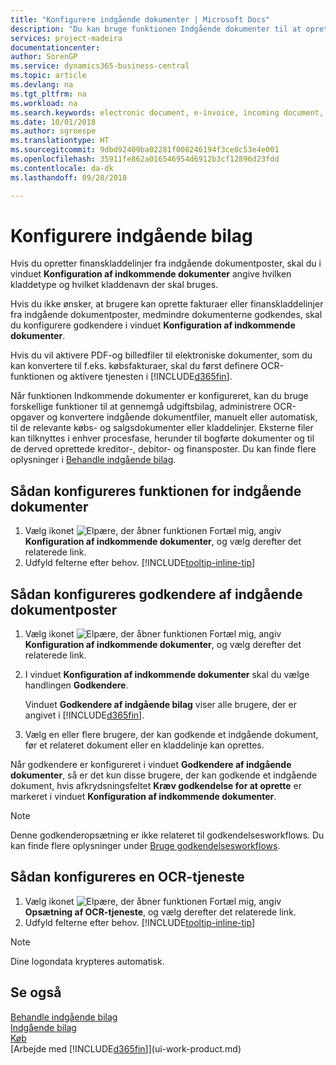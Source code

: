 ```yaml
---
title: "Konfigurere indgående dokumenter | Microsoft Docs"
description: "Du kan bruge funktionen Indgående dokumenter til at oprette elektroniske dokumenter, administrere OCR-opgaver, indlæse fakturaer og konvertere billedfiler."
services: project-madeira
documentationcenter: 
author: SorenGP
ms.service: dynamics365-business-central
ms.topic: article
ms.devlang: na
ms.tgt_pltfrm: na
ms.workload: na
ms.search.keywords: electronic document, e-invoice, incoming document, OCR, ecommerce, document exchange, import invoice
ms.date: 10/01/2018
ms.author: sgroespe
ms.translationtype: HT
ms.sourcegitcommit: 9dbd92409ba02281f008246194f3ce0c53e4e001
ms.openlocfilehash: 35911fe862a016546954d6912b3cf12896d23fdd
ms.contentlocale: da-dk
ms.lasthandoff: 09/28/2018

---
```

# <a name="set-up-incoming-documents"></a>Konfigurere indgående bilag
Hvis du opretter finanskladdelinjer fra indgående dokumentposter, skal du i vinduet **Konfiguration af indkommende dokumenter** angive hvilken kladdetype og hvilket kladdenavn der skal bruges.

Hvis du ikke ønsker, at brugere kan oprette fakturaer eller finanskladdelinjer fra indgående dokumentposter, medmindre dokumenterne godkendes, skal du konfigurere godkendere i vinduet **Konfiguration af indkommende dokumenter**.

Hvis du vil aktivere PDF-og billedfiler til elektroniske dokumenter, som du kan konvertere til f.eks. købsfakturaer, skal du først definere OCR-funktionen og aktivere tjenesten i [!INCLUDE[d365fin](includes/d365fin_md.md)].

Når funktionen Indkommende dokumenter er konfigureret, kan du bruge forskellige funktioner til at gennemgå udgiftsbilag, administrere OCR-opgaver og konvertere indgående dokumentfiler, manuelt eller automatisk, til de relevante købs- og salgsdokumenter eller kladdelinjer. Eksterne filer kan tilknyttes i enhver procesfase, herunder til bogførte dokumenter og til de derved oprettede kreditor-, debitor- og finansposter. Du kan finde flere oplysninger i [Behandle indgående bilag](across-process-income-documents.md).

## <a name="to-set-up-the-incoming-documents-feature"></a>Sådan konfigureres funktionen for indgående dokumenter
1. Vælg ikonet ![Elpære, der åbner funktionen Fortæl mig](media/ui-search/search_small.png "Fortæl mig, hvad du vil foretage dig"), angiv **Konfiguration af indkommende dokumenter**, og vælg derefter det relaterede link.
2. Udfyld felterne efter behov. [!INCLUDE[tooltip-inline-tip](includes/tooltip-inline-tip_md.md)]

## <a name="to-set-up-approvers-of-incoming-document-records"></a>Sådan konfigureres godkendere af indgående dokumentposter
1. Vælg ikonet ![Elpære, der åbner funktionen Fortæl mig](media/ui-search/search_small.png "Fortæl mig, hvad du vil foretage dig"), angiv **Konfiguration af indkommende dokumenter**, og vælg derefter det relaterede link.  
2. I vinduet **Konfiguration af indkommende dokumenter** skal du vælge handlingen **Godkendere**.

    Vinduet **Godkendere af indgående bilag** viser alle brugere, der er angivet i [!INCLUDE[d365fin](includes/d365fin_md.md)].  
3. Vælg en eller flere brugere, der kan godkende et indgående dokument, før et relateret dokument eller en kladdelinje kan oprettes.

Når godkendere er konfigureret i vinduet **Godkendere af indgående dokumenter**, så er det kun disse brugere, der kan godkende et indgående dokument, hvis afkrydsningsfeltet **Kræv godkendelse for at oprette** er markeret i vinduet **Konfiguration af indkommende dokumenter**.

> [!NOTE]  
>   Denne godkenderopsætning er ikke relateret til godkendelsesworkflows. Du kan finde flere oplysninger under [Bruge godkendelsesworkflows](across-how-use-approval-workflows.md).

## <a name="to-set-up-an-ocr-service"></a>Sådan konfigureres en OCR-tjeneste
1. Vælg ikonet ![Elpære, der åbner funktionen Fortæl mig](media/ui-search/search_small.png "Fortæl mig, hvad du vil foretage dig"), angiv **Opsætning af OCR-tjeneste**, og vælg derefter det relaterede link.
2. Udfyld felterne efter behov. [!INCLUDE[tooltip-inline-tip](includes/tooltip-inline-tip_md.md)]

> [!NOTE]  
> Dine logondata krypteres automatisk.

## <a name="see-also"></a>Se også
[Behandle indgående bilag](across-process-income-documents.md)  
[Indgående bilag](across-income-documents.md)  
[Køb](purchasing-manage-purchasing.md)  
[Arbejde med [!INCLUDE[d365fin](includes/d365fin_md.md)]](ui-work-product.md)

